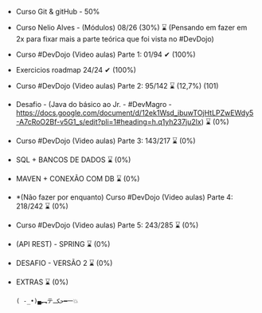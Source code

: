 - Curso Git & gitHub - 50%  
- Curso Nelio Alves - (Módulos) 08/26 (30%) ⌛ (Pensando em fazer em 2x para fixar mais a parte teórica que foi vista no #DevDojo)  
- Curso #DevDojo (Video aulas) Parte 1: 01/94 ✔ (100%)  
- Exercicios roadmap 24/24 ✔  (100%)
- Curso #DevDojo (Video aulas) Parte 2: 95/142 ⌛ (12,7%)   (101)
- Desafio - (Java do básico ao Jr. - #DevMagro - https://docs.google.com/document/d/12ek1Wsd_ibuwTOjHtLPZwEWdy5-A7cRoO2Bf-v5G1_s/edit?pli=1#heading=h.q1yh237ju2lx) ⌛ (0%)  
- Curso #DevDojo (Video aulas) Parte 3: 143/217 ⌛ (0%)  
- SQL + BANCOS DE DADOS ⌛ (0%)  
- MAVEN + CONEXÃO COM DB ⌛ (0%)  
- *(Não fazer por enquanto) Curso #DevDojo (Video aulas) Parte 4: 218/242 ⌛ (0%)  
- Curso #DevDojo (Video aulas) Parte 5: 243/285 ⌛ (0%)  
- (API REST) - SPRING ⌛ (0%)  
- DESAFIO - VERSÃO 2 ⌛ (0%)  
- EXTRAS ⌛ (0%)

      ( -_•)▄︻テحكـ━一💥  
     
